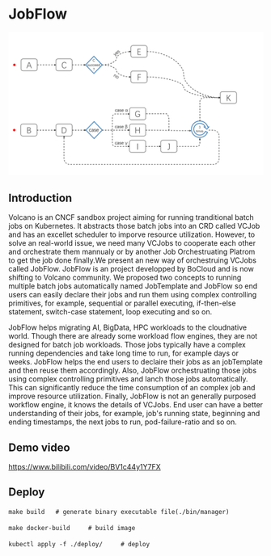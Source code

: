 # JobFlow

![jobflowAnimation](./docs/images/jobflow.gif)

## Introduction

Volcano is an CNCF sandbox project aiming for running tranditional batch jobs on Kubernetes. It abstracts those batch jobs into an CRD called VCJob and has an excellet scheduler to imporve resource utilization. However, to solve an real-world issue, we need many VCJobs to cooperate each other and orchestrate them mannualy or by another Job Orchestruating Platrom to get the job done finally.We present an new way of orchestruing VCJobs called JobFlow. JobFlow is an project developped by BoCloud and is now shifting to Volcano community. We proposed two concepts to running multiple batch jobs automatically named JobTemplate and JobFlow so end users can easily declare their jobs and run them using complex controlling primitives, for example, sequential or parallel executing, if-then-else statement, switch-case statement, loop executing and so on.

JobFlow helps migrating AI, BigData, HPC workloads to the cloudnative world. Though there are already some workload flow engines, they are not designed for batch job workloads. Those jobs typically have a complex running dependencies and take long time to run, for example days or weeks. JobFlow helps the end users to declaire their jobs as an jobTemplate and then reuse them accordingly. Also, JobFlow orchestruating those jobs using complex controlling primitives and lanch those jobs automatically. This can significantly reduce the time consumption of an complex job and improve resource utilization. Finally, JobFlow is not an generally purposed workflow engine, it knows the details of VCJobs. End user can have a better understanding of their jobs, for example, job's running state, beginning and ending timestamps, the next jobs to run, pod-failure-ratio and so on.

## Demo video

https://www.bilibili.com/video/BV1c44y1Y7FX

## Deploy
```
make build   # generate binary executable file(./bin/manager)

make docker-build     # build image

kubectl apply -f ./deploy/     # deploy

```
